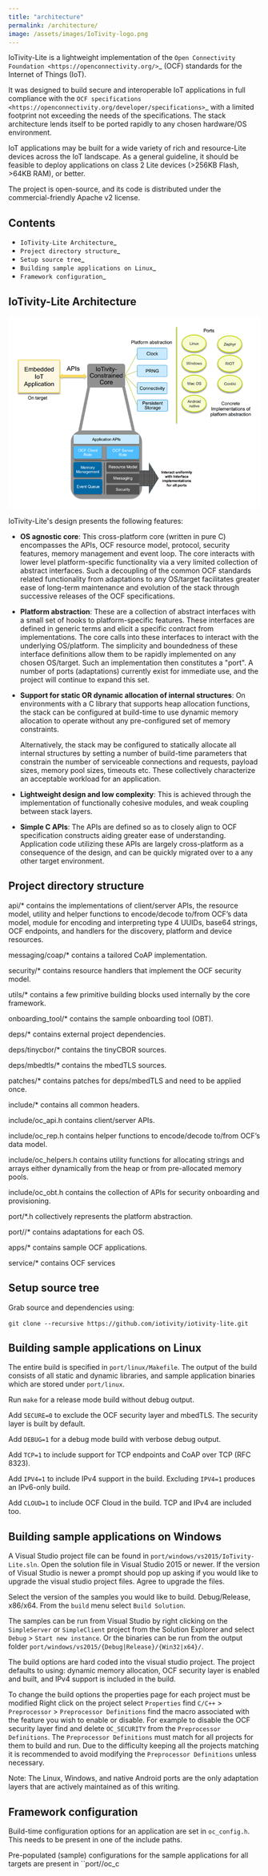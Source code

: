 ```yaml
---
title: "architecture"
permalink: /architecture/
image: /assets/images/IoTivity-logo.png
---
```



IoTivity-Lite is a lightweight implementation of the
`Open Connectivity Foundation <https://openconnectivity.org/>`_ (OCF) standards
for the Internet of Things (IoT).

It was designed to build secure and interoperable IoT applications in full
compliance with the
`OCF specifications <https://openconnectivity.org/developer/specifications>`_
with a limited footprint not exceeding the needs of the specifications. The
stack architecture lends itself to be ported rapidly to any chosen hardware/OS
environment.

IoT applications may be built for a wide variety of rich and resource-Lite
devices across the IoT landscape. As a general guideline, it should be feasible
to deploy applications on class 2 Lite devices (>256KB Flash, >64KB RAM),
or better.

The project is open-source, and its code is distributed under the
commercial-friendly Apache v2 license.

Contents
--------

- `IoTivity-Lite Architecture`_
- `Project directory structure`_
- `Setup source tree`_
- `Building sample applications on Linux`_
- `Framework configuration`_

IoTivity-Lite Architecture
---------------------------------

![IoTivity logo](/assets/images/IoTivityLite-Arch.png)


IoTivity-Lite's design presents the following features:

- **OS agnostic core**: This cross-platform core (written in pure C)
  encompasses the APIs, OCF resource model, protocol, security features,
  memory management and event loop. The core interacts
  with lower level platform-specific functionality via a very limited
  collection of abstract interfaces. Such a decoupling of the common
  OCF standards related functionality from adaptations to any OS/target
  facilitates greater ease of long-term maintenance and evolution of
  the stack through successive releases of the OCF specifications.

- **Platform abstraction**: These are a collection of abstract interfaces
  with a small set of hooks to platform-specific features. These interfaces
  are defined in generic terms and elicit a specific contract from
  implementations. The core calls into these interfaces to interact with
  the underlying OS/platform. The simplicity and boundedness of these
  interface definitions allow them to be rapidly implemented on any chosen
  OS/target. Such an implementation then constitutes a "port". A number of ports
  (adaptations) currently exist for immediate use, and the project will
  continue to expand this set.

- **Support for static OR dynamic allocation of internal structures**:
  On environments with a C library that supports heap allocation functions,
  the stack can be configured at build-time to use dynamic memory allocation
  to operate without any pre-configured set of memory constraints.

  Alternatively, the stack may be configured to statically allocate all
  internal structures by setting a number of build-time parameters that
  constrain the number of serviceable connections and requests,
  payload sizes, memory pool sizes, timeouts etc.  These
  collectively characterize an acceptable workload for an application.

- **Lightweight design and low complexity**: This is achieved through
  the implementation of functionally cohesive modules, and weak coupling
  between stack layers.

- **Simple C APIs**: The APIs are defined so as to closely align to OCF
  specification constructs aiding greater ease of understanding. Application
  code utilizing these APIs are largely cross-platform as a consequence
  of the design, and can be quickly migrated over to a any other target
  environment.

Project directory structure
---------------------------

api/*
  contains the implementations of client/server APIs, the resource model,
  utility and helper functions to encode/decode
  to/from OCF’s data model, module for encoding and interpreting type 4
  UUIDs, base64 strings, OCF endpoints, and handlers for the discovery, platform
  and device resources.

messaging/coap/*
  contains a tailored CoAP implementation.

security/*
  contains resource handlers that implement the OCF security model.

utils/*
  contains a few primitive building blocks used internally by the core
  framework.

onboarding_tool/*
  contains the sample onboarding tool (OBT).

deps/*
  contains external project dependencies.

deps/tinycbor/*
  contains the tinyCBOR sources.

deps/mbedtls/*
  contains the mbedTLS sources.

patches/*
  contains patches for deps/mbedTLS and need to be applied once.

include/*
  contains all common headers.

include/oc_api.h
  contains client/server APIs.

include/oc_rep.h
  contains helper functions to encode/decode to/from OCF’s
  data model.

include/oc_helpers.h
  contains utility functions for allocating strings and
  arrays either dynamically from the heap or from pre-allocated
  memory pools.

include/oc_obt.h
  contains the collection of APIs for security onboarding
  and provisioning.

port/\*.h
  collectively represents the platform abstraction.

port/<OS>/*
  contains adaptations for each OS.

apps/*
  contains sample OCF applications.

service/*
  contains OCF services

Setup source tree
-----------------

Grab source and dependencies using:

``git clone --recursive https://github.com/iotivity/iotivity-lite.git``

Building sample applications on Linux
-------------------------------------

The entire build is specified in ``port/linux/Makefile``. The output of the
build consists of all static and dynamic libraries, and sample application
binaries which are stored under ``port/linux``.

Run ``make`` for a release mode build without debug output.

Add ``SECURE=0`` to exclude the OCF security layer and mbedTLS. The security
layer is built by default.

Add ``DEBUG=1`` for a debug mode build with verbose debug output.

Add ``TCP=1`` to include support for TCP endpoints and CoAP over TCP (RFC 8323).

Add ``IPV4=1`` to include IPv4 support in the build. Excluding ``IPV4=1``
produces an IPv6-only build.

Add ``CLOUD=1`` to include OCF Cloud in the build. TCP and IPv4
are included too.

Building sample applications on Windows
---------------------------------------

A Visual Studio project file can be found in
``port/windows/vs2015/IoTivity-Lite.sln``. Open the solution file in
Visual Studio 2015 or newer. If the version of Visual Studio is newer a prompt
should pop up asking if you would like to upgrade the visual studio project
files. Agree to upgrade the files.

Select the version of the samples you would like to build. Debug/Release,
x86/x64. From the ``build`` menu select ``Build Solution``.

The samples can be run from Visual Studio by right clicking on the
``SimpleServer`` or ``SimpleClient`` project from the Solution Explorer and
select ``Debug`` > ``Start new instance``. Or the binaries can be run from the
output folder ``port/windows/vs2015/{Debug|Release}/{Win32|x64}/``.

The build options are hard coded into the visual studio project. The project
defaults to using: dynamic memory allocation, OCF security layer is enabled and
built, and IPv4 support is included in the build.

To change the build options the properties page for each project must be modified
Right click on the project select ``Properties`` find 
``C/C++`` > ``Preprocessor`` > ``Preprocessor Definitions`` find the macro
associated with the feature you wish to enable or disable. For example to
disable the OCF security layer find and delete ``OC_SECURITY`` from the 
``Preprocessor Definitions``. The ``Preprocessor Definitions`` must match for
all projects for them to build and run. Due to the difficulty keeping all the
projects matching it is recommended to avoid modifying the
``Preprocessor Definitions`` unless necessary.

Note: The Linux, Windows, and native Android ports are the only adaptation layers
that are actively maintained as of this writing.

Framework configuration
-----------------------

Build-time configuration options for an application are set in ``oc_config.h``.
This needs to be present in one of the include paths.

Pre-populated (sample) configurations for the sample applications for all
targets are present in ``port/<OS>/oc_c
